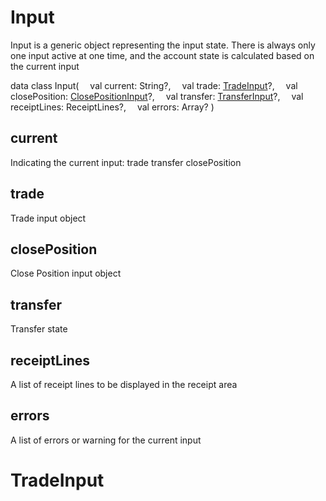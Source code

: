 # Input

Input is a generic object representing the input state. There is always only one input active at one time, and the account state is calculated based on the current input

data class Input(
&emsp;val current: String?,
&emsp;val trade: [TradeInput](Input/TradeInput.md)?,
&emsp;val closePosition: [ClosePositionInput](Input/ClosePosition.md)?,
&emsp;val transfer: [TransferInput](Input/TransferInput.md)?,
&emsp;val receiptLines: ReceiptLines?,
&emsp;val errors: Array<ValidationError>?
)

## current

Indicating the current input:
trade
transfer
closePosition

## trade

Trade input object

## closePosition

Close Position input object

## transfer

Transfer state

## receiptLines

A list of receipt lines to be displayed in the receipt area

## errors

A list of errors or warning for the current input

# TradeInput

